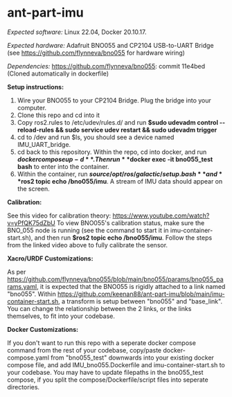 # ant-part-imu

*Expected software:* Linux 22.04, Docker 20.10.17. 

*Expected hardware:* Adafruit BNO055 and CP2104 USB-to-UART Bridge (see https://github.com/flynneva/bno055 for hardware wiring) 

*Dependencies:* https://github.com/flynneva/bno055: commit 11e4bed (Cloned automatically in dockerfile)


**Setup instructions:**
1. Wire your BNO055 to your CP2104 Bridge. Plug the bridge into your computer.
2. Clone this repo and cd into it
3. Copy ros2.rules to /etc/udev/rules.d/ and run **$sudo udevadm control --reload-rules && sudo service udev restart && sudo udevadm trigger**
4. cd to /dev and run $ls, you should see a device named IMU_UART_bridge.
5. cd back to this repository. Within the repo, cd into docker, and run **$docker compose up -d**. Then run **$docker exec -it bno055_test bash** to enter into the container.
6. Within the container, run **$source /opt/ros/galactic/setup.bash** and **$ros2 topic echo /bno055/imu**. A stream of IMU data should appear on the screen.

**Calibration:**

See this video for calibration theory: https://www.youtube.com/watch?v=yPfQK75dZbU
To view BNO055's calibration status, make sure the BNO_055 node is running (see the command to start it in imu-container-start.sh), and then run **$ros2 topic echo /bno055/imu**. Follow the steps from the linked video above to fully calibrate the sensor.

**Xacro/URDF Customizations:**

As per https://github.com/flynneva/bno055/blob/main/bno055/params/bno055_params.yaml, it is expected that the BNO055 is rigidly attached to a link named "bno055". Within https://github.com/keenan88/ant-part-imu/blob/main/imu-container-start.sh, a transform is setup between "bno055" and "base_link". You can change the relationship between the 2 links, or the links themselves, to fit into your codebase.

**Docker Customizations:**

If you don't want to run this repo with a seperate docker compose command from the rest of your codebase, copy/paste docker-compose.yaml from "bno055_test" downwards into your existing docker compose file, and add IMU_bno055.Dockerfile and imu-container-start.sh to your codebase. You may have to update filepaths in the bno055_test compose, if you split the compose/Dockerfile/script files into seperate directories.
